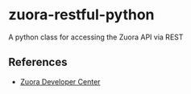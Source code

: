 # zuora-restful-python
A python class for accessing the Zuora API via REST

## References

* [Zuora Developer Center](https://www.zuora.com/developer/)
